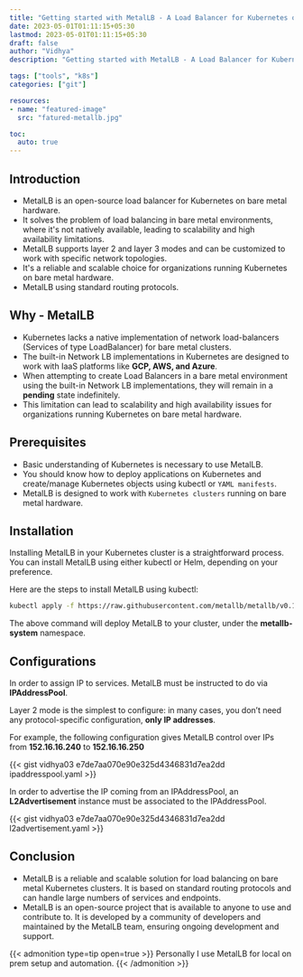 ```yaml
---
title: "Getting started with MetalLB - A Load Balancer for Kubernetes on Bare Metal"
date: 2023-05-01T01:11:15+05:30
lastmod: 2023-05-01T01:11:15+05:30
draft: false
author: "Vidhya"
description: "Getting started with MetalLB - A Load Balancer for Kubernetes on Bare Metal"

tags: ["tools", "k8s"]
categories: ["git"]

resources:
- name: "featured-image"
  src: "fatured-metallb.jpg"

toc:
  auto: true  
---
```



## Introduction
- MetalLB is an  <a href="https://github.com/metallb/metallb"> <i class="fab fa-github fa-fw"></i> </a>
  open-source load balancer for Kubernetes on bare metal hardware. 
- It solves the problem of load balancing in bare metal environments, where it's not natively available, leading to scalability and high availability limitations. 
- MetalLB supports layer 2 and layer 3 modes and can be customized to work with specific network topologies. 
- It's a reliable and scalable choice for organizations running Kubernetes on bare metal hardware. 
- MetalLB using standard routing protocols.

## Why - MetalLB

 - Kubernetes lacks a native implementation of network load-balancers (Services of type LoadBalancer) for bare metal clusters.
 - The built-in Network LB implementations in Kubernetes are designed to work with IaaS platforms like **GCP, AWS, and Azure**.
 - When attempting to create Load Balancers in a bare metal environment using the built-in Network LB implementations, they will remain in a **pending** state indefinitely.
 - This limitation can lead to scalability and high availability issues for organizations running Kubernetes on bare metal hardware.

## Prerequisites
 - Basic understanding of Kubernetes is necessary to use MetalLB.
 - You should know how to deploy applications on Kubernetes and create/manage Kubernetes objects using kubectl or `YAML manifests`.
 - MetalLB is designed to work with `Kubernetes clusters` running on bare metal hardware.

## Installation

Installing MetalLB in your Kubernetes cluster is a straightforward process. You can install MetalLB using either kubectl or Helm, depending on your preference.

Here are the steps to install MetalLB using kubectl:


```sh
kubectl apply -f https://raw.githubusercontent.com/metallb/metallb/v0.13.9/config/manifests/metallb-native.yaml
```
The above command will deploy MetalLB to your cluster, under the **metallb-system** namespace.

## Configurations
  
  In order to assign IP to services. MetalLB must be instructed to do via **IPAddressPool**. 

  Layer 2 mode is the simplest to configure: in many cases, you don’t need any protocol-specific configuration, **only IP addresses**.

For example, the following configuration gives MetalLB control over IPs from **152.16.16.240** to **152.16.16.250** 


{{< gist vidhya03 e7de7aa070e90e325d4346831d7ea2dd ipaddresspool.yaml >}}

  In order to advertise the IP coming from an IPAddressPool, an **L2Advertisement** instance must be associated to the IPAddressPool.


{{< gist vidhya03 e7de7aa070e90e325d4346831d7ea2dd l2advertisement.yaml >}}

## Conclusion

  - MetalLB is a reliable and scalable solution for load balancing on bare metal Kubernetes clusters. It is based on standard routing protocols and can handle large numbers of services and endpoints.
  - MetalLB is an open-source project that is available to anyone to use and contribute to. It is developed by a community of developers and maintained by the MetalLB team, ensuring ongoing development and support.

{{< admonition type=tip  open=true >}}
  Personally I use MetalLB for local on prem setup and automation. 
{{< /admonition >}}


